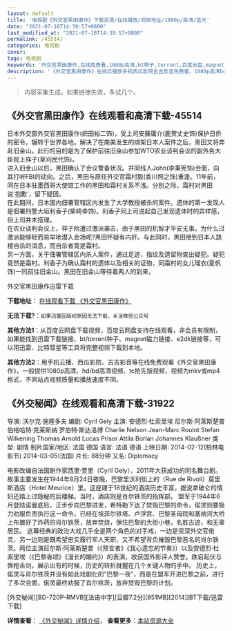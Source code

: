 ```yaml
---
layout: default
title: '电视剧《外交官黒田康作》下载资源/在线播放/视频地址/1080p/高清/蓝光'
date: "2021-07-10T14:39:57+0800"
last_modified_at: "2021-07-10T14:39:57+0800"
permalink: /45514/
categories: 电视剧
cover:
tags: 电视剧
keywords: '外交官黒田康作,在线免费看,1080p高清,bt种子,torrent,百度云盘,magnet,磁力链,迅雷下载资源'
description: '《外交官黒田康作》在线云播放手机西瓜影院吉吉影音免费看，1080p高清bd/hd未删减完整版和tc抢先枪版，mkv/mp4格式，附带bt/torrent种子、magnet/磁力链、百度云盘、网盘资源迅雷下载链接'
---
```


>内容采集生成，如果链接失效，多试几个。


## 《外交官黒田康作》在线观看和高清下载-45514

日本外交部外交官黑田康作(织田裕二饰)，受上司安藤庸介(鹿贺丈史饰)保护日侨的密令，辗转于世界各地。解决了在南美发生的绑架日本人案件之后，黑田又将奔赴旧金山。此行的目的是为了保护前往旧金山参加WTO农业谈判会议的副外务大臣观上祥子(草刈民代饰)。<br />  进入旧金山以后，黑田确认了会议警备状况。并同线人John(李秉宪饰)会面，向其打听FBI的动向。之后，黑田与原任外交官霜村毅(香川照之饰)重逢。11年前，同在日本驻墨西哥大使馆工作的黑田和霜村关系不浅。分别之际，霜村对黑田说‘抱歉‘，留下疑团。<br />  在此期间，日本国内佃署管辖区内发生了大学教授被杀的案件。遗体的第一发现人是佃署刑警大垣利香子(柴崎幸饰)。利香子同上司说起自己发现遗体时的异样感，但上司并未搭理。<br />  在农业谈判会议上，祥子险遭过激派袭击，由于黑田的机智才平安无事。为什么过激派能够轻而易举地潜入会场呢?黑田怀疑有内奸。与此同时，黑田接到日本人跳楼自杀的消息，而自杀者竟是霜村。<br />  另一方面，关于佃署管辖区内杀人案件，通过足迹，指纹及遗留物查出疑犯。疑犯竟然是霜村。利香子为确认霜村的遗体以及相关的证物，同霜村的女儿瑠衣(夏帆饰)一同前往旧金山。黑田在旧金山等待着两人的到来。


外交官黒田康作迅雷下载

**下载地址**： [在线观看下载 《外交官黒田康作》](https://www.993dy.com//vod-detail-id-6583.html) 


**无法下载?**：`如果迅雷因版权原因无法下载，关注微信公众号 `

**其他方法1**：从百度云网盘下载视频，百度云网盘支持在线观看，非会员有限制，如果能找到迅雷下载链接、bt/torrent种子、magnet磁力链接、e2dk链接等，可以用迅雷、比特彗星等工具将完整视频下载到本地。

**其他方法2**：用手机云播、西瓜影院、吉吉影音等在线免费观看《外交官黒田康作》，一般提供1080p高清、hd/bd高清视频、tc抢先版视频，视频为mkv或mp4格式，不同站点视频质量和播放速度不同。


## 《外交秘闻》在线观看和高清下载-31922

导演: 沃尔克·施隆多夫 编剧: Cyril Gely 主演: 安德烈·杜索里埃 尼尔斯·阿莱斯楚普 伯格哈特·克莱斯纳 罗伯特·斯达洛博 Charlie Nelson Jean-Marc Roulot Stefan Wilkening Thomas Arnold Lucas Prisor Attila Borlan Johannes Klaußner 类型: 剧情 制片国家/地区: 法国 德国 语言: 法语 德语 上映日期: 2014-02-12(柏林电影节) 2014-03-05(法国) 片长: 88分钟 又名: Diplomacy

电影改编自法国剧作家西里·贾里（Cyril Gely），2011年大获成功的同名舞台剧。故事主要发生在1944年8月24日夜晚，巴黎里沃利街上的（Rue de Rivoli）莫里斯酒店（Hotel Meurice）里。这座建于18世纪的酒店历史丰富，据说拿破仑的情妇还踏上过隐秘的后楼梯。当时，酒店则是肖尔铁茨的指挥部。 盟军于1944年6月登陆诺曼底后，正步步向巴黎进发，希特勒下达了焚毁巴黎的命令，偌灵则要极力劝服负责执行这一命令，已经在埃菲尔铁塔、卢浮宫、巴黎圣母院和塞纳河大桥上布置好了炸药的肖尔铁茨，放弃焚烧，保住巴黎的大街小巷，名胜古迹，和无辜居民。 这幕经典的政治大戏几乎全是两个角色的对手戏，一边是资深外交官偌灵，另一边则是既希望忠实履行军人天职，又不希望背负摧毁巴黎恶名的肖尔铁茨。两位主演尼尔斯·阿莱斯楚普（《预言者》《我心遗忘的节奏》）以及安德烈·杜索里埃（《巴黎香颂》《漫长的婚约》）的表演，收获国外影评人赞誉。跌宕起伏与唇枪舌剑，展示出有的时候，历史的转折就握在几个关键人物的手中。 历史上，偌灵与肖尔铁茨并没有如此戏剧化的“巴黎一夜”，而是在盟军开进巴黎之前，进行了多次会面，偌灵最终劝服了肖尔铁茨，放弃焚毁巴黎的计划。


[外交秘闻][BD-720P-RMVB][法语中字][豆瓣7.2分][851MB][2014][BT下载/迅雷下载]

**详情查看**： [《外交秘闻》详情介绍](/movie/31922/)， **查看更多**：[本站资源大全](/movie/t/all/)

